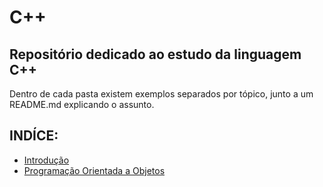 # C++

## Repositório dedicado ao estudo da linguagem C++

Dentro de cada pasta existem exemplos separados por tópico, junto a um README.md explicando o assunto.

## INDÍCE:

- [Introdução](./1-intro/)
- [Programação Orientada a Objetos](./2-POO/)
